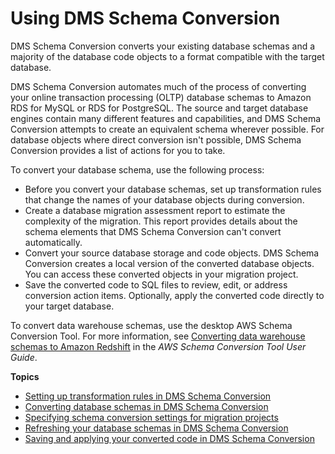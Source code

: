 # Using DMS Schema Conversion<a name="schema-conversion"></a>

DMS Schema Conversion converts your existing database schemas and a majority of the database code objects to a format compatible with the target database\.

DMS Schema Conversion automates much of the process of converting your online transaction processing \(OLTP\) database schemas to Amazon RDS for MySQL or RDS for PostgreSQL\. The source and target database engines contain many different features and capabilities, and DMS Schema Conversion attempts to create an equivalent schema wherever possible\. For database objects where direct conversion isn't possible, DMS Schema Conversion provides a list of actions for you to take\.

To convert your database schema, use the following process:
+ Before you convert your database schemas, set up transformation rules that change the names of your database objects during conversion\.
+ Create a database migration assessment report to estimate the complexity of the migration\. This report provides details about the schema elements that DMS Schema Conversion can't convert automatically\.
+ Convert your source database storage and code objects\. DMS Schema Conversion creates a local version of the converted database objects\. You can access these converted objects in your migration project\. 
+ Save the converted code to SQL files to review, edit, or address conversion action items\. Optionally, apply the converted code directly to your target database\. 

To convert data warehouse schemas, use the desktop AWS Schema Conversion Tool\. For more information, see [Converting data warehouse schemas to Amazon Redshift](https://docs.aws.amazon.com/SchemaConversionTool/latest/userguide/CHAP_Converting.DW.html) in the *AWS Schema Conversion Tool User Guide*\.

**Topics**
+ [Setting up transformation rules in DMS Schema Conversion](schema-conversion-transformation-rules.md)
+ [Converting database schemas in DMS Schema Conversion](schema-conversion-convert.md)
+ [Specifying schema conversion settings for migration projects](schema-conversion-settings.md)
+ [Refreshing your database schemas in DMS Schema Conversion](schema-conversion-refresh.md)
+ [Saving and applying your converted code in DMS Schema Conversion](schema-conversion-save-apply.md)